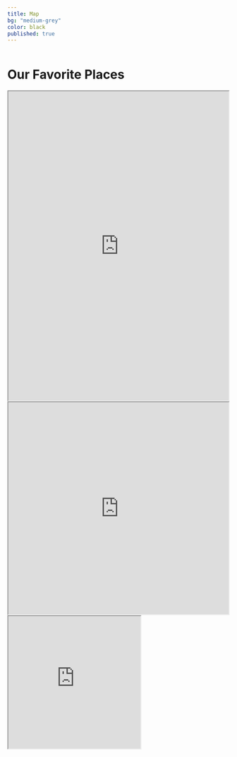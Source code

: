 ```yaml
---
title: Map
bg: "medium-grey"
color: black
published: true
---
```

<div class="row">
    <div class="large-12 small-12 medium-12 columns">
      <h1>Our Favorite Places</h1>
    </div>
    <div class="large-10 large-centered hide-for-small hide-for-medium columns favorites">
      <iframe src="https://www.google.com/maps/d/u/0/embed?mid=z9RXFm1tmWL0.kajiQ9CD5p1M" width="1004" height="700"></iframe>
    </div>
</div>
<div class="row">
    <div class="show-for-medium medium-10 medium-centered  end columns favorites">
      <iframe src="https://www.google.com/maps/d/u/0/embed?mid=z9RXFm1tmWL0.kajiQ9CD5p1M" width="602" height="480"></iframe>
    </div>
</div>
<div class="row">
    <div class="hide-for-medium-up small-11 small-centered columns favorites">
      <iframe src="https://www.google.com/maps/d/u/0/embed?mid=z9RXFm1tmWL0.kajiQ9CD5p1M" width="300" height="300"></iframe>
    </div>
</div>